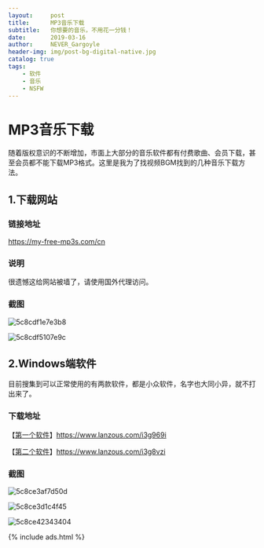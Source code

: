 ```yaml
---
layout:     post
title:      MP3音乐下载
subtitle:   你想要的音乐，不用花一分钱！
date:       2019-03-16
author:     NEVER_Gargoyle
header-img: img/post-bg-digital-native.jpg
catalog: true
tags:
    - 软件
    - 音乐
    - NSFW
---
```




# MP3音乐下载

随着版权意识的不断增加，市面上大部分的音乐软件都有付费歌曲、会员下载，甚至会员都不能下载MP3格式。这里是我为了找视频BGM找到的几种音乐下载方法。



## 1.下载网站

### 链接地址

https://my-free-mp3s.com/cn



### 说明

很遗憾这给网站被墙了，请使用国外代理访问。



### 截图

![5c8cdf1e7e3b8](https://i.loli.net/2019/03/16/5c8cdf1e7e3b8.png)

![5c8cdf5107e9c](https://i.loli.net/2019/03/16/5c8cdf5107e9c.png)



## 2.Windows端软件

目前搜集到可以正常使用的有两款软件，都是小众软件，名字也大同小异，就不打出来了。



### 下载地址

【[第一个软件](https://www.lanzous.com/i3g969i)】https://www.lanzous.com/i3g969i

【[第二个软件](https://www.lanzous.com/i3g8vzi)】https://www.lanzous.com/i3g8vzi



### 截图

![5c8ce3af7d50d](https://i.loli.net/2019/03/16/5c8ce3af7d50d.png)

![5c8ce3d1c4f45](https://i.loli.net/2019/03/16/5c8ce3d1c4f45.png)

![5c8ce42343404](https://i.loli.net/2019/03/16/5c8ce42343404.png)


{% include ads.html %}

